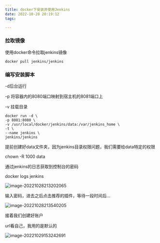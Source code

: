 ```yaml
---
title: docker下安装并使用Jenkins
date: 2022-10-28 20:19:12
tags:

---
```


### 拉取镜像

使用docker命令拉取jenkins镜像

```shell
docker pull jenkins/jenkins
```

### 编写安装脚本

-d后台运行

-p 将容器内的8080端口映射到宿主机的8081端口上

-v 挂载目录

```shell
docker run -d \
-p 8081:8080 \
-v /usr/local/docker/jenkins/data:/var/jenkins_home \
-t \
--name jenkins \
jenkins/jenkins
```

提前创建好data文件夹，因为jenkins目录权限问题，我们需要给data特定的权限

chown -R 1000 data

通过jenkins的日志获取到控制台的密码

docker logs jenkins

![image-20221028213202065](https://minaseinori.oss-cn-hongkong.aliyuncs.com/%E6%95%99%E5%AD%A6%E7%9B%AE%E5%BD%95/202210282135912.png)

输入密码，进去之后点击推荐的插件，等待一段时间后...

![image-20221028213540205](https://minaseinori.oss-cn-hongkong.aliyuncs.com/%E6%95%99%E5%AD%A6%E7%9B%AE%E5%BD%95/202210290809583.png)

接着我们创建好账户

url看自己，我用的是默认的

![image-20221029153242691](https://minaseinori.oss-cn-hongkong.aliyuncs.com/%E6%95%99%E5%AD%A6%E7%9B%AE%E5%BD%95/202210291532868.png)
